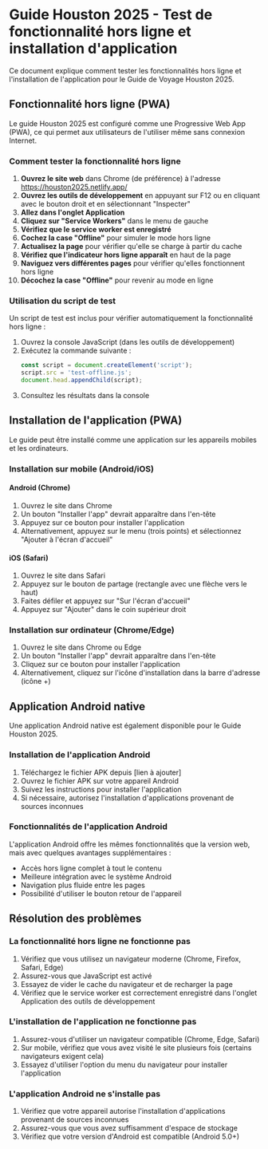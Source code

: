 # Guide Houston 2025 - Test de fonctionnalité hors ligne et installation d'application

Ce document explique comment tester les fonctionnalités hors ligne et l'installation de l'application pour le Guide de Voyage Houston 2025.

## Fonctionnalité hors ligne (PWA)

Le guide Houston 2025 est configuré comme une Progressive Web App (PWA), ce qui permet aux utilisateurs de l'utiliser même sans connexion Internet.

### Comment tester la fonctionnalité hors ligne

1. **Ouvrez le site web** dans Chrome (de préférence) à l'adresse https://houston2025.netlify.app/
2. **Ouvrez les outils de développement** en appuyant sur F12 ou en cliquant avec le bouton droit et en sélectionnant "Inspecter"
3. **Allez dans l'onglet Application**
4. **Cliquez sur "Service Workers"** dans le menu de gauche
5. **Vérifiez que le service worker est enregistré**
6. **Cochez la case "Offline"** pour simuler le mode hors ligne
7. **Actualisez la page** pour vérifier qu'elle se charge à partir du cache
8. **Vérifiez que l'indicateur hors ligne apparaît** en haut de la page
9. **Naviguez vers différentes pages** pour vérifier qu'elles fonctionnent hors ligne
10. **Décochez la case "Offline"** pour revenir au mode en ligne

### Utilisation du script de test

Un script de test est inclus pour vérifier automatiquement la fonctionnalité hors ligne :

1. Ouvrez la console JavaScript (dans les outils de développement)
2. Exécutez la commande suivante :
   ```javascript
   const script = document.createElement('script');
   script.src = 'test-offline.js';
   document.head.appendChild(script);
   ```
3. Consultez les résultats dans la console

## Installation de l'application (PWA)

Le guide peut être installé comme une application sur les appareils mobiles et les ordinateurs.

### Installation sur mobile (Android/iOS)

#### Android (Chrome)
1. Ouvrez le site dans Chrome
2. Un bouton "Installer l'app" devrait apparaître dans l'en-tête
3. Appuyez sur ce bouton pour installer l'application
4. Alternativement, appuyez sur le menu (trois points) et sélectionnez "Ajouter à l'écran d'accueil"

#### iOS (Safari)
1. Ouvrez le site dans Safari
2. Appuyez sur le bouton de partage (rectangle avec une flèche vers le haut)
3. Faites défiler et appuyez sur "Sur l'écran d'accueil"
4. Appuyez sur "Ajouter" dans le coin supérieur droit

### Installation sur ordinateur (Chrome/Edge)

1. Ouvrez le site dans Chrome ou Edge
2. Un bouton "Installer l'app" devrait apparaître dans l'en-tête
3. Cliquez sur ce bouton pour installer l'application
4. Alternativement, cliquez sur l'icône d'installation dans la barre d'adresse (icône +)

## Application Android native

Une application Android native est également disponible pour le Guide Houston 2025.

### Installation de l'application Android

1. Téléchargez le fichier APK depuis [lien à ajouter]
2. Ouvrez le fichier APK sur votre appareil Android
3. Suivez les instructions pour installer l'application
4. Si nécessaire, autorisez l'installation d'applications provenant de sources inconnues

### Fonctionnalités de l'application Android

L'application Android offre les mêmes fonctionnalités que la version web, mais avec quelques avantages supplémentaires :

- Accès hors ligne complet à tout le contenu
- Meilleure intégration avec le système Android
- Navigation plus fluide entre les pages
- Possibilité d'utiliser le bouton retour de l'appareil

## Résolution des problèmes

### La fonctionnalité hors ligne ne fonctionne pas

1. Vérifiez que vous utilisez un navigateur moderne (Chrome, Firefox, Safari, Edge)
2. Assurez-vous que JavaScript est activé
3. Essayez de vider le cache du navigateur et de recharger la page
4. Vérifiez que le service worker est correctement enregistré dans l'onglet Application des outils de développement

### L'installation de l'application ne fonctionne pas

1. Assurez-vous d'utiliser un navigateur compatible (Chrome, Edge, Safari)
2. Sur mobile, vérifiez que vous avez visité le site plusieurs fois (certains navigateurs exigent cela)
3. Essayez d'utiliser l'option du menu du navigateur pour installer l'application

### L'application Android ne s'installe pas

1. Vérifiez que votre appareil autorise l'installation d'applications provenant de sources inconnues
2. Assurez-vous que vous avez suffisamment d'espace de stockage
3. Vérifiez que votre version d'Android est compatible (Android 5.0+)
